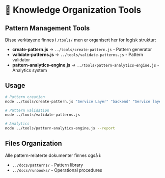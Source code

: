 # 🔗 Knowledge Organization Tools

## Pattern Management Tools

Disse verktøyene finnes i `/tools/` men er organisert her for logisk struktur:

- **create-pattern.js** → `../tools/create-pattern.js` - Pattern generator
- **validate-patterns.js** → `../tools/validate-patterns.js` - Pattern validator  
- **pattern-analytics-engine.js** → `../tools/pattern-analytics-engine.js` - Analytics system

## Usage

```bash
# Pattern creation
node ../tools/create-pattern.js "Service Layer" "backend" "Service layer implementation"

# Pattern validation
node ../tools/validate-patterns.js

# Analytics
node ../tools/pattern-analytics-engine.js --report
```

## Files Organization

Alle pattern-relaterte dokumenter finnes også i:
- `../docs/patterns/` - Pattern library
- `../docs/runbooks/` - Operational procedures
